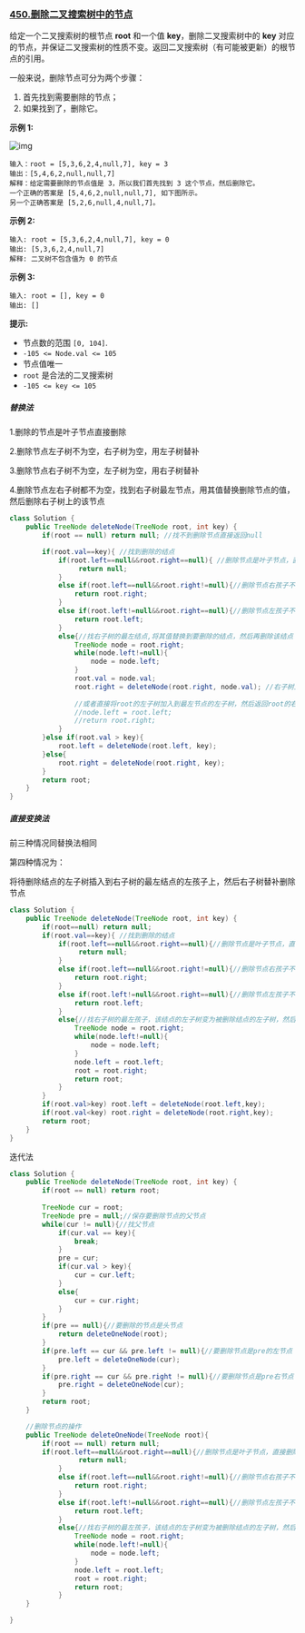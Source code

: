 ### [450.删除二叉搜索树中的节点](https://leetcode.cn/problems/delete-node-in-a-bst/)

给定一个二叉搜索树的根节点 **root** 和一个值 **key**，删除二叉搜索树中的 **key** 对应的节点，并保证二叉搜索树的性质不变。返回二叉搜索树（有可能被更新）的根节点的引用。

一般来说，删除节点可分为两个步骤：

1. 首先找到需要删除的节点；
2. 如果找到了，删除它。

 

**示例 1:**

![img](https://assets.leetcode.com/uploads/2020/09/04/del_node_1.jpg)

```
输入：root = [5,3,6,2,4,null,7], key = 3
输出：[5,4,6,2,null,null,7]
解释：给定需要删除的节点值是 3，所以我们首先找到 3 这个节点，然后删除它。
一个正确的答案是 [5,4,6,2,null,null,7], 如下图所示。
另一个正确答案是 [5,2,6,null,4,null,7]。
```

**示例 2:**

```
输入: root = [5,3,6,2,4,null,7], key = 0
输出: [5,3,6,2,4,null,7]
解释: 二叉树不包含值为 0 的节点
```

**示例 3:**

```
输入: root = [], key = 0
输出: []
```

 

**提示:**

- 节点数的范围 `[0, 104]`.
- `-105 <= Node.val <= 105`
- 节点值唯一
- `root` 是合法的二叉搜索树
- `-105 <= key <= 105`



##### **替换法**

1.删除的节点是叶子节点直接删除

2.删除节点左子树不为空，右子树为空，用左子树替补

3.删除节点右子树不为空，左子树为空，用右子树替补

4.删除节点左右子树都不为空，找到右子树最左节点，用其值替换删除节点的值，然后删除右子树上的该节点

```java
class Solution {
    public TreeNode deleteNode(TreeNode root, int key) {
        if(root == null) return null; //找不到删除节点直接返回null

        if(root.val==key){ //找到删除的结点
            if(root.left==null&&root.right==null){ //删除节点是叶子节点，直接删除
                 return null;
            }
            else if(root.left==null&&root.right!=null){//删除节点右孩子不为空，右孩子补位
                return root.right;
            }
            else if(root.left!=null&&root.right==null){//删除节点左孩子不为空，左孩子补位
                return root.left;
            }
            else{//找右子树的最左结点,将其值替换到要删除的结点，然后再删除该结点
                TreeNode node = root.right;
                while(node.left!=null){
                    node = node.left;
                }
                root.val = node.val;
                root.right = deleteNode(root.right, node.val); //右子树上删除最左结点
                
                //或者直接将root的左子树加入到最左节点的左子树，然后返回root的右子树
                //node.left = root.left;
                //return root.right;
            }
        }else if(root.val > key){
            root.left = deleteNode(root.left, key);
        }else{
            root.right = deleteNode(root.right, key);
        }
        return root;
    }
}
```



##### **直接变换法**

前三种情况同替换法相同

第四种情况为：

将待删除结点的左子树插入到右子树的最左结点的左孩子上，然后右子树替补删除节点

```java
class Solution {
    public TreeNode deleteNode(TreeNode root, int key) {
        if(root==null) return null;
        if(root.val==key){ //找到删除的结点
            if(root.left==null&&root.right==null){//删除节点是叶子节点，直接删除
                 return null;
            }
            else if(root.left==null&&root.right!=null){//删除节点右孩子不为空，右孩子补位
                return root.right;
            }
            else if(root.left!=null&&root.right==null){//删除节点左孩子不为空，左孩子补位
                return root.left;
            }
            else{//找右子树的最左孩子，该结点的左子树变为被删除结点的左子树，然后用右子树替补
                TreeNode node = root.right;
                while(node.left!=null){
                    node = node.left;
                }
                node.left = root.left;
                root = root.right;
                return root;
            }
        }
        if(root.val>key) root.left = deleteNode(root.left,key);
        if(root.val<key) root.right = deleteNode(root.right,key);
        return root;
    }
}
```



迭代法

```java
class Solution {
    public TreeNode deleteNode(TreeNode root, int key) {
        if(root == null) return root;
     
        TreeNode cur = root;
        TreeNode pre = null;//保存要删除节点的父节点
        while(cur != null){//找父节点
            if(cur.val == key){
                break;
            }
            pre = cur;
            if(cur.val > key){
                cur = cur.left;
            }
            else{
                cur = cur.right;
            }
        }
        if(pre == null){//要删除的节点是头节点
            return deleteOneNode(root);
        }
        if(pre.left == cur && pre.left != null){//要删除节点是pre的左节点
            pre.left = deleteOneNode(cur);
        }
        if(pre.right == cur && pre.right != null){//要删除节点是pre右节点
            pre.right = deleteOneNode(cur);
        }
        return root;
    }

    //删除节点的操作
    public TreeNode deleteOneNode(TreeNode root){
        if(root == null) return null;
        if(root.left==null&&root.right==null){//删除节点是叶子节点，直接删除
                 return null;
            }
            else if(root.left==null&&root.right!=null){//删除节点右孩子不为空，右孩子补位
                return root.right;
            }
            else if(root.left!=null&&root.right==null){//删除节点左孩子不为空，左孩子补位
                return root.left;
            }
            else{//找右子树的最左孩子，该结点的左子树变为被删除结点的左子树，然后用右子树替补
                TreeNode node = root.right;
                while(node.left!=null){
                    node = node.left;
                }
                node.left = root.left;
                root = root.right;
                return root;
            }
    }

}
```

